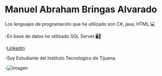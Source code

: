 # Manuel Abraham Bringas Alvarado

Los lenguajes de programación que he utilizado son C#, java, HTML.💻  

-En base de datos he utilizado SQL Server.🖥📱

-[LinkedIn](https://mx.linkedin.com/in/abraham-bringas-945b76264?trk=people-guest_people_search-card)  

-Soy Estudiante del Instituto Tecnologico de Tijuana.  

-![Imagen](imagen.jpg)
